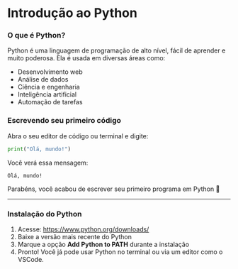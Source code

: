# Introdução ao Python

### O que é Python?

Python é uma linguagem de programação de alto nível, fácil de aprender e muito poderosa. Ela é usada em diversas áreas como:

- Desenvolvimento web  
- Análise de dados  
- Ciência e engenharia  
- Inteligência artificial  
- Automação de tarefas

### Escrevendo seu primeiro código

Abra o seu editor de código ou terminal e digite:

```python
print("Olá, mundo!")
```

Você verá essa mensagem:

```
Olá, mundo!
```

Parabéns, você acabou de escrever seu primeiro programa em Python 🎉

---

### Instalação do Python

1. Acesse: https://www.python.org/downloads/  
2. Baixe a versão mais recente do Python  
3. Marque a opção **Add Python to PATH** durante a instalação  
4. Pronto! Você já pode usar Python no terminal ou via um editor como o VSCode.
